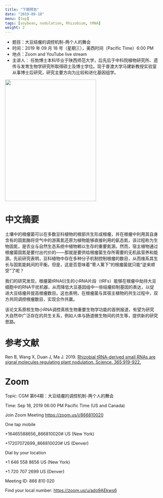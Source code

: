 ```yaml
---
title: "下期预告"
date: "2019-09-18"
menu: [top]
tags: [soybean, nodulation, Rhizobium, tRNA]
weight: 2
---
```



- 题目：大豆结瘤的调控机制-两个人的舞会
- 时间：2019 年 09 月 18 号（星期三），美西时间（Pacific Time）6:00 PM
- 地点：Zoom and YouTube live stream
- 主讲人： 任勃博士本科毕业于陕西师范大学，后先后于中科院植物研究所、遗传与发育生物学研究所取得硕士及博士学位。现于普渡大学马建新教授实验室从事博士后研究，研究主要方向为比较和进化基因组学。

<img src="https://i.imgur.com/4YZaKht.jpg" width="300" height="400" />

# 中文摘要

土壤中的根瘤菌可以在多数豆科植物的根部共生形成根瘤，并在根瘤中利用其自身含有的固氮酶将空气中的游离氮还原为植物能够直接利用的氨态氮，该过程称为生物固氮，是农业与自然生态系统中植物赖以生存的重要氮源。然而，宿主植物通过根瘤菌固氮是要付出代价的——那就是要供给根瘤菌生存所需要的无机盐营养和能源。先前研究表明，豆科植物中存在多种分子机制控制根瘤的数目，从而维系其生长与固氮能耗间的平衡。但是，这是否意味着“寄人篱下”的根瘤菌就只能“逆来顺受”了呢？

我们的研究发现，根瘤菌tRNA衍生的小RNA片段（tRFs）能够在根瘤中劫持大豆细胞中的RNA干扰机器，从而降低大豆基因组中一些结瘤抑制基因的表达，以促进大豆结瘤并提高根瘤数目。这也表明，在根瘤菌与其宿主植物的共生过程中，双方共同调控根瘤数目，实现合作共赢。

该论文系原核生物小RNA调控真核生物重要生物学功能的首例报道，有望为研究大自然中广泛存在的共生关系，例如人体与肠道微生物间的共生等，提供新的研究思路。

# 参考文献

Ren B, Wang X, Duan J, Ma J. 2019. [Rhizobial tRNA-derived small RNAs are signal molecules regulating plant nodulation. Science. 365:919-922.](https://www.researchgate.net/publication/334684307_Rhizobial_tRNA-derived_small_RNAs_are_signal_molecules_regulating_plant_nodulation/figures?lo=1)

# Zoom

Topic: CGM 第64期：大豆结瘤的调控机制-两个人的舞会

Time: Sep 18, 2019 06:00 PM Pacific Time (US and Canada)

Join Zoom Meeting
https://zoom.us/j/866810020

One tap mobile

+16465588656,,866810020# US (New York)

+17207072699,,866810020# US (Denver)

Dial by your location

+1 646 558 8656 US (New York)

+1 720 707 2699 US (Denver)

Meeting ID: 866 810 020

Find your local number: https://zoom.us/u/ado9AEkws6
